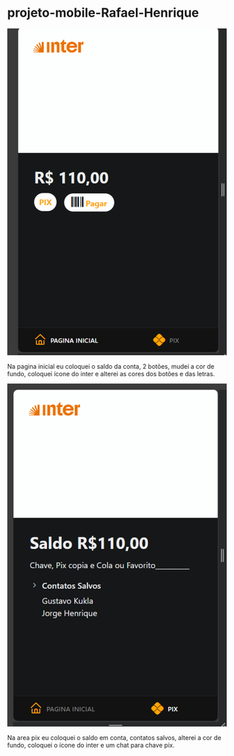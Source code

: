 # projeto-mobile-Rafael-Henrique

<img src="mobile\assets\images\interr.png">

Na pagina inicial eu coloquei o saldo da conta, 2 botões, mudei a cor de fundo, coloquei ícone do inter e alterei as cores dos botões e das letras.

<img src="mobile\assets\images\banco.png">

Na area pix eu coloquei o saldo em conta, contatos salvos, alterei a cor de fundo, coloquei o ícone do inter e um chat para chave pix.